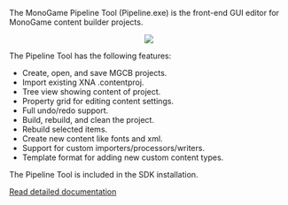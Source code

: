 The MonoGame Pipeline Tool (Pipeline.exe) is the front-end GUI editor for MonoGame content builder projects.

<p align="center">
<img src="~/images/pipeline.png"/>
</p>

The Pipeline Tool has the following features:

  * Create, open, and save MGCB projects.
  * Import existing XNA .contentproj.
  * Tree view showing content of project.
  * Property grid for editing content settings.
  * Full undo/redo support.
  * Build, rebuild, and clean the project.
  * Rebuild selected items.
  * Create new content like fonts and xml.
  * Support for custom importers/processors/writers.
  * Template format for adding new custom content types.

The Pipeline Tool is included in the SDK installation.

[Read detailed documentation](../content/using_pipeline_tool.md)

